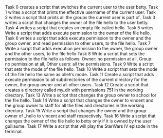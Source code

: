 Task 0 creates a script that switches the current user to the user betty.
Task 1 writes a script that prints the effective username of the current user.
Task 2 writes a script that prints all the groups the current user is part of.
Task 3 writes a script that changes the owner of the file hello to the user betty.
Task 4 writes a script that creates an empty file called hello.
Task 5 writes Write a script that adds execute permission to the owner of the file hello.
Task 6 writes a script that adds execute permission to the owner and the group owner, and read permission to other users, to the file hello.
Task 7 Write a script that adds execution permission to the owner, the group owner and the other users, to the file hello
Task 8 Write a script that sets the permission to the file hello as follows: Owner: no permission at all, Group: no permission at all, Other users: all the permissions.
Task 9 Write a script that sets the mode of the file hello.
Task 10 Write a script that sets the mode of the file hello the same as olleh’s mode.
Task 11 Create a script that adds execute permission to all subdirectories of the current directory for the owner, the group owner and all other users.
Task 12 Create a script that creates a directory called my_dir with permissions 751 in the working directory.
Task 13 Write a script that changes the group owner to school for the file hello.
Task 14 Write a script that changes the owner to vincent and the group owner to staff for all the files and directories in the working directory.
Task 15 Write a script that changes the owner and the group owner of _hello to vincent and staff respectively.
Task 16 Write a script that changes the owner of the file hello to betty only if it is owned by the user guillaume.
Task 17 Write a script that will play the StarWars IV episode in the terminal.
